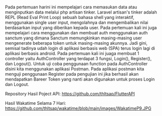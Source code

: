 Pada pertemuan harini ini mempelajari cara memasukan data atau menginputkan data melalui php artisan tinker. Laravel artisan's tinker adalah REPL (Read Eval Print Loop) sebuah 
bahasa shell yang interaktif, menggunakan single user input, mengolahnya dan mengembalikan nilai berdasarkan input yang diberikan kepada user. 
Pada pertemuan kali ini juga mempelajari cara menggunakan dan membuat auth menggunakan auth sanctum yang dimana Sanctum memungkinkan masing-masing user 
mengenerate beberapa token untuk masing-masing akunnya. Jadi gini, semisal tadinya udah login di aplikasi berbasis web (SPA) terus login lagi di aplikasi berbasis android. 
Pada pertemuan kali ini juaga membuat 1 controller yaitu AuthController yang terdapat 3 fungsi, Login(), Register(), dan Logout().
Untuk uji coba penggunaan function pada AuthController disini kita menggunakan aplikasi Postman. Pada aplikasi postman kita menguji penggunaan Register 
pada pengujian ini jika berhasil akan mendapatkan Bareer Token yang nanti akan digunakan untuk proses Login dan Logout.

Repository Hasil Poject API: https://github.com/thltsap/FlutterAPI

Hasil Wakatime Selama 7 Hari: https://github.com/thltsap/wakatime/blob/main/images/WakatimeP9.JPG
